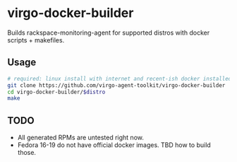 virgo-docker-builder
====================

Builds rackspace-monitoring-agent for supported distros with docker scripts + makefiles.

Usage
-----

```bash
# required: linux install with internet and recent-ish docker installed
git clone https://github.com/virgo-agent-toolkit/virgo-docker-builder
cd virgo-docker-builder/$distro
make
```

TODO
----
* All generated RPMs are untested right now.
* Fedora 16-19 do not have official docker images. TBD how to build those.

